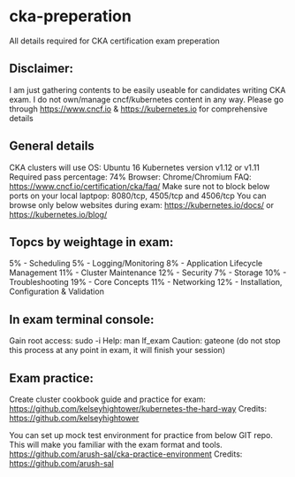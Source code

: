 # cka-preperation
All details required for CKA certification exam preperation

## Disclaimer:
 I am just gathering contents to be easily useable for candidates writing CKA exam. I do not own/manage cncf/kubernetes content in any way.
Please go through https://www.cncf.io & https://kubernetes.io for comprehensive details

## General details
CKA clusters will use OS: Ubuntu 16
Kubernetes version v1.12 or v1.11
Required pass percentage: 74%
Browser: Chrome/Chromium
FAQ: https://www.cncf.io/certification/cka/faq/
Make sure not to block below ports on your local laptpop:
8080/tcp, 4505/tcp and 4506/tcp
You can browse only below websites during exam:
https://kubernetes.io/docs/ or https://kubernetes.io/blog/

## Topcs by weightage in exam:
5% - Scheduling
5% - Logging/Monitoring
8% - Application Lifecycle
Management
11% - Cluster Maintenance
12% - Security
7% - Storage
10% - Troubleshooting
19% - Core Concepts
11% - Networking
12% - Installation, Configuration
& Validation

## In exam terminal console:
Gain root access: sudo -i
Help: man lf_exam
Caution: gateone (do not stop this process at any point in exam, it will finish your session)

## Exam practice:
Create cluster cookbook guide and practice for exam:
https://github.com/kelseyhightower/kubernetes-the-hard-way
Credits: https://github.com/kelseyhightower

You can set up mock test environment for practice from below GIT repo.
This will make you familiar with the exam format and tools.
https://github.com/arush-sal/cka-practice-environment
Credits: https://github.com/arush-sal
